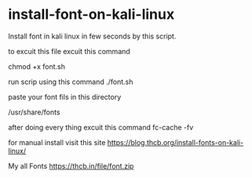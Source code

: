 # install-font-on-kali-linux
Install font in kali linux in few seconds by this script.

to excuit this file excuit this command 

chmod +x font.sh

run scrip using this command 
./font.sh

paste your font fils in this directory

/usr/share/fonts

after doing every thing excuit this command
fc-cache -fv

for manual install visit this site 
 https://blog.thcb.org/install-fonts-on-kali-linux/
 
 
My all Fonts 
https://thcb.in/file/font.zip

